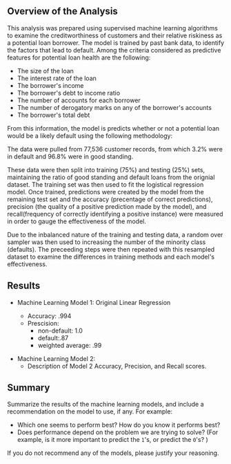 ## Overview of the Analysis

This analysis was prepared using supervised machine learning algorithms to examine the creditworthiness of customers and their relative riskiness as a potential loan borrower. The model is trained by past bank data, to identify the factors that lead to default. Among the criteria considered as predictive features for potential loan health are the following:

<ul>
    <li>The size of the loan</li>
    <li>The interest rate of the loan</li>
    <li>The borrower's income</li>
    <li>The borrower's debt to income ratio</li>
    <li>The number of accounts for each borrower</li>
    <li>The number of derogatory marks on any of the borrower's accounts</li>
    <li>The borrower's total debt</li>
</ul>

From this information, the model is predicts whether or not a potential loan would be a likely default using the following methodology: 

The data were pulled from 77,536 customer records, from which 3.2% were in default and 96.8% were in good standing. 

These data were then split into training (75%) and testing (25%) sets, maintaining the ratio of good standing and default loans from the orignial dataset. The training set was then used to fit the logistical regression model. Once trained, predictions were created by the model from the remaining test set and the accuracy (precentage of correct predictions), precision (the quality of a positive prediction made by the model), and recall(frequency of correctly identifying a positive instance) were measured in order to gauge the effectiveness of the model.  

Due to the inbalanced nature of the training and testing data, a random over sampler was then used to increasing the number of the minority class (defaults). The preceeding steps were then repeated with this resampled dataset to examine the differences in training methods and each model's effectiveness.

## Results

<ul> 
    <li>Machine Learning Model 1: Original Linear Regression</li>
    <ul>
        <li>Accuracy: .994</li>
        <li>Prescision: 
        <ul>
            <li>non-default: 1.0</li>
            <li>default:.87</li>
            <li>weighted average: .99</li>
        </ul>
        </li>
        </ul>
    </li>
</ul>



* Machine Learning Model 2:
  * Description of Model 2 Accuracy, Precision, and Recall scores.

## Summary

Summarize the results of the machine learning models, and include a recommendation on the model to use, if any. For example:
* Which one seems to perform best? How do you know it performs best?
* Does performance depend on the problem we are trying to solve? (For example, is it more important to predict the `1`'s, or predict the `0`'s? )

If you do not recommend any of the models, please justify your reasoning.
